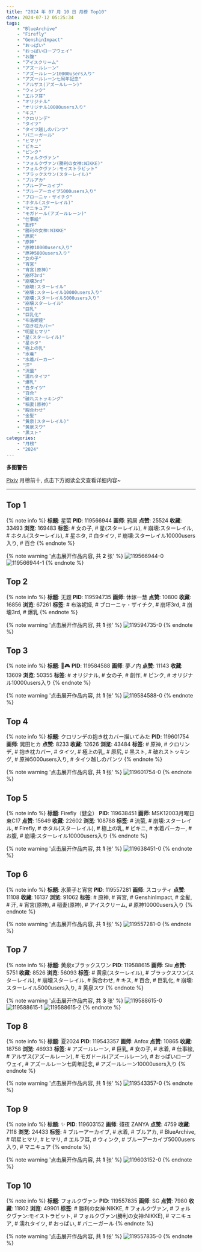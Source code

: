 ```yaml
---
title: "2024 年 07 月 10 日 月榜 Top10"
date: 2024-07-12 05:25:34
tags:
    - "BlueArchive"
    - "Firefly"
    - "GenshinImpact"
    - "おっぱい"
    - "おっぱいロープウェイ"
    - "お腹"
    - "アイスクリーム"
    - "アズールレーン"
    - "アズールレーン10000users入り"
    - "アズールレーン七周年記念"
    - "アルザス(アズールレーン)"
    - "ウィンク"
    - "エルフ耳"
    - "オリジナル"
    - "オリジナル10000users入り"
    - "キス"
    - "クロリンデ"
    - "タイツ"
    - "タイツ越しのパンツ"
    - "バニーガール"
    - "ヒマリ"
    - "ビキニ"
    - "ピンク"
    - "フォルクヴァン"
    - "フォルクヴァン(勝利の女神:NIKKE)"
    - "フォルクヴァン:モイストラビット"
    - "ブラックスワン(スターレイル)"
    - "ブルアカ"
    - "ブルーアーカイブ"
    - "ブルーアーカイブ5000users入り"
    - "ブローニャ・ザイチク"
    - "ホタル(スターレイル)"
    - "マニキュア"
    - "モガドール(アズールレーン)"
    - "仕事絵"
    - "創作"
    - "勝利の女神:NIKKE"
    - "原尻"
    - "原神"
    - "原神10000users入り"
    - "原神5000users入り"
    - "女の子"
    - "宵宮"
    - "宵宮(原神)"
    - "崩坏3rd"
    - "崩壊3rd"
    - "崩壊:スターレイル"
    - "崩壊:スターレイル10000users入り"
    - "崩壊:スターレイル5000users入り"
    - "崩壊スターレイル"
    - "巨乳"
    - "巨乳化"
    - "布洛妮娅"
    - "抱き枕カバー"
    - "明星ヒマリ"
    - "星(スターレイル)"
    - "星ホタ"
    - "極上の乳"
    - "水着"
    - "水着パーカー"
    - "汗"
    - "流萤"
    - "濡れタイツ"
    - "爆乳"
    - "白タイツ"
    - "百合"
    - "破れストッキング"
    - "稲妻(原神)"
    - "胸合わせ"
    - "金髪"
    - "黄泉(スターレイル)"
    - "黄泉スワ"
    - "黒スト"
categories:
    - "月榜"
    - "2024"
---
```


<i class="fa fa-triangle-exclamation"></i>**多图警告**<i class="fa fa-triangle-exclamation"></i>

[Pixiv](https://www.pixiv.net/) 月榜前十, 点击下方阅读全文查看详细内容~

<!-- more -->

---

## Top 1

{% note info %}
**标题**: 星萤
**PID**: 119566944 **画师**: 鸦居
**点赞**: 25524 **收藏**: 33493 **浏览**: 169483
**标签**: # 女の子, # 星(スターレイル), # 崩壊:スターレイル, # ホタル(スターレイル), # 星ホタ, # 白タイツ, # 崩壊:スターレイル10000users入り, # 百合
{% endnote %}

{% note warning '点击展开作品内容, 共 **2** 张' %}
![119566944-0](https://i.pixiv.re/img-original/img/2024/06/12/10/39/43/119566944_p0.jpg)
![119566944-1](https://i.pixiv.re/img-original/img/2024/06/12/10/39/43/119566944_p1.jpg)
{% endnote %}

## Top 2

{% note info %}
**标题**: 无题
**PID**: 119594735 **画师**: 休嫁一慧
**点赞**: 10800 **收藏**: 16856 **浏览**: 67261
**标签**: # 布洛妮娅, # ブローニャ・ザイチク, # 崩坏3rd, # 崩壊3rd, # 爆乳
{% endnote %}

{% note warning '点击展开作品内容, 共 **1** 张' %}
![119594735-0](https://i.pixiv.re/img-original/img/2024/06/13/11/33/25/119594735_p0.png)
{% endnote %}

## Top 3

{% note info %}
**标题**: 🐰🎮
**PID**: 119584588 **画师**: 夢ノ内
**点赞**: 11143 **收藏**: 13609 **浏览**: 50355
**标签**: # オリジナル, # 女の子, # 創作, # ピンク, # オリジナル10000users入り
{% endnote %}

{% note warning '点击展开作品内容, 共 **1** 张' %}
![119584588-0](https://i.pixiv.re/img-original/img/2024/06/13/00/00/35/119584588_p0.jpg)
{% endnote %}

## Top 4

{% note info %}
**标题**: クロリンデの抱き枕カバー描いてみた
**PID**: 119601754 **画师**: 晃田ヒカ
**点赞**: 8233 **收藏**: 12626 **浏览**: 43484
**标签**: # 原神, # クロリンデ, # 抱き枕カバー, # タイツ, # 極上の乳, # 原尻, # 黒スト, # 破れストッキング, # 原神5000users入り, # タイツ越しのパンツ
{% endnote %}

{% note warning '点击展开作品内容, 共 **1** 张' %}
![119601754-0](https://i.pixiv.re/img-original/img/2024/06/13/18/30/42/119601754_p0.jpg)
{% endnote %}

## Top 5

{% note info %}
**标题**: Firefly（健全）
**PID**: 119638451 **画师**: MSK12003月曜日東C17
**点赞**: 15649 **收藏**: 22602 **浏览**: 108788
**标签**: # 流萤, # 崩壊:スターレイル, # Firefly, # ホタル(スターレイル), # 極上の乳, # ビキニ, # 水着パーカー, # お腹, # 崩壊:スターレイル10000users入り
{% endnote %}

{% note warning '点击展开作品内容, 共 **1** 张' %}
![119638451-0](https://i.pixiv.re/img-original/img/2024/06/14/23/15/46/119638451_p0.png)
{% endnote %}

## Top 6

{% note info %}
**标题**: 氷菓子と宵宮
**PID**: 119557281 **画师**: スコッティ
**点赞**: 11108 **收藏**: 16137 **浏览**: 91062
**标签**: # 原神, # 宵宮, # GenshinImpact, # 金髪, # 汗, # 宵宮(原神), # 稲妻(原神), # アイスクリーム, # 原神10000users入り
{% endnote %}

{% note warning '点击展开作品内容, 共 **1** 张' %}
![119557281-0](https://i.pixiv.re/img-original/img/2024/06/12/00/00/25/119557281_p0.jpg)
{% endnote %}

## Top 7

{% note info %}
**标题**: 黄泉xブラックスワン
**PID**: 119588615 **画师**: Siu
**点赞**: 5751 **收藏**: 8526 **浏览**: 56093
**标签**: # 黄泉(スターレイル), # ブラックスワン(スターレイル), # 崩壊スターレイル, # 胸合わせ, # キス, # 百合, # 巨乳化, # 崩壊:スターレイル5000users入り, # 黄泉スワ
{% endnote %}

{% note warning '点击展开作品内容, 共 **3** 张' %}
![119588615-0](https://i.pixiv.re/img-original/img/2024/06/13/02/53/38/119588615_p0.jpg)
![119588615-1](https://i.pixiv.re/img-original/img/2024/06/13/02/53/38/119588615_p1.jpg)
![119588615-2](https://i.pixiv.re/img-original/img/2024/06/13/02/53/38/119588615_p2.jpg)
{% endnote %}

## Top 8

{% note info %}
**标题**: 夏2024
**PID**: 119543357 **画师**: Anfox
**点赞**: 10865 **收藏**: 18758 **浏览**: 46933
**标签**: # アズールレーン, # 巨乳, # 女の子, # 水着, # 仕事絵, # アルザス(アズールレーン), # モガドール(アズールレーン), # おっぱいロープウェイ, # アズールレーン七周年記念, # アズールレーン10000users入り
{% endnote %}

{% note warning '点击展开作品内容, 共 **1** 张' %}
![119543357-0](https://i.pixiv.re/img-original/img/2024/06/11/14/46/33/119543357_p0.png)
{% endnote %}

## Top 9

{% note info %}
**标题**: ✨
**PID**: 119603152 **画师**: 殘夜 ZANYA
**点赞**: 4759 **收藏**: 7118 **浏览**: 24433
**标签**: # ブルーアーカイブ, # 水着, # ブルアカ, # BlueArchive, # 明星ヒマリ, # ヒマリ, # エルフ耳, # ウィンク, # ブルーアーカイブ5000users入り, # マニキュア
{% endnote %}

{% note warning '点击展开作品内容, 共 **1** 张' %}
![119603152-0](https://i.pixiv.re/img-original/img/2024/06/13/19/30/03/119603152_p0.png)
{% endnote %}

## Top 10

{% note info %}
**标题**: フォルクヴァン
**PID**: 119557835 **画师**: SG
**点赞**: 7980 **收藏**: 11802 **浏览**: 49901
**标签**: # 勝利の女神:NIKKE, # フォルクヴァン, # フォルクヴァン:モイストラビット, # フォルクヴァン(勝利の女神:NIKKE), # マニキュア, # 濡れタイツ, # おっぱい, # バニーガール
{% endnote %}

{% note warning '点击展开作品内容, 共 **1** 张' %}
![119557835-0](https://i.pixiv.re/img-original/img/2024/06/12/00/08/23/119557835_p0.png)
{% endnote %}
